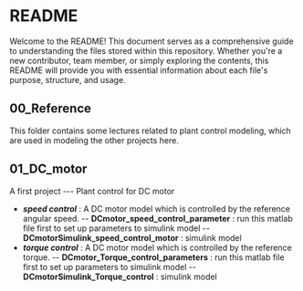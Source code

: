 # README

Welcome to the README! This document serves as a comprehensive guide to understanding the files stored within this repository. Whether you're a new contributor, team member, or simply exploring the contents, this README will provide you with essential information about each file's purpose, structure, and usage.


## 00_Reference
This folder contains some lectures related to plant control modeling, which are used in modeling the other projects here.

## 01_DC_motor
A first project --- Plant control for DC motor

- ***speed control*** : A DC motor model which is controlled by the reference angular speed.
-- **DCmotor_speed_control_parameter** : run this matlab file first to set up parameters to simulink model
-- **DCmotorSimulink_speed_control_motor** : simulink model
- ***torque control*** : A DC motor model which is controlled by the reference torque.
-- **DCmotor_Torque_control_parameters** : run this matlab file first to set up parameters to simulink model
-- **DCmotorSimulink_Torque_control** : simulink model
